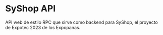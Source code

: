 #  SyShop API

API web de estilo RPC que sirve como backend para SyShop, el proyecto de Expotec
2023 de los Expopanas.
